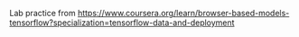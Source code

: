 Lab practice from https://www.coursera.org/learn/browser-based-models-tensorflow?specialization=tensorflow-data-and-deployment
